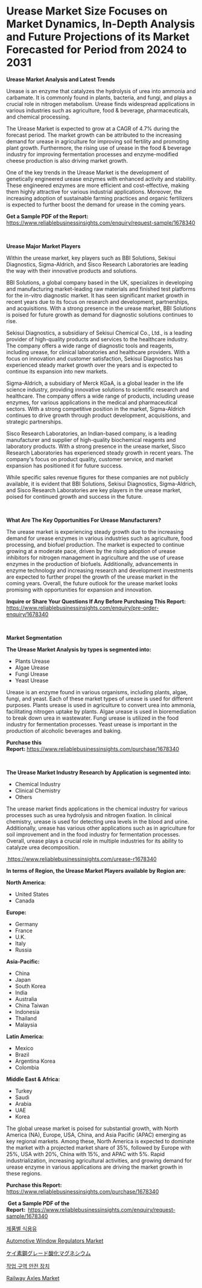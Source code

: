 <p><h1>Urease Market Size Focuses on Market Dynamics, In-Depth Analysis and Future Projections of its Market Forecasted for Period from 2024 to 2031</h1></p><p><strong>Urease Market Analysis and Latest Trends</strong></p>
<p><p>Urease is an enzyme that catalyzes the hydrolysis of urea into ammonia and carbamate. It is commonly found in plants, bacteria, and fungi, and plays a crucial role in nitrogen metabolism. Urease finds widespread applications in various industries such as agriculture, food & beverage, pharmaceuticals, and chemical processing.</p><p>The Urease Market is expected to grow at a CAGR of 4.7% during the forecast period. The market growth can be attributed to the increasing demand for urease in agriculture for improving soil fertility and promoting plant growth. Furthermore, the rising use of urease in the food & beverage industry for improving fermentation processes and enzyme-modified cheese production is also driving market growth.</p><p>One of the key trends in the Urease Market is the development of genetically engineered urease enzymes with enhanced activity and stability. These engineered enzymes are more efficient and cost-effective, making them highly attractive for various industrial applications. Moreover, the increasing adoption of sustainable farming practices and organic fertilizers is expected to further boost the demand for urease in the coming years.</p></p>
<p><strong>Get a Sample PDF of the Report:&nbsp;</strong> <a href="https://www.reliablebusinessinsights.com/enquiry/request-sample/1678340">https://www.reliablebusinessinsights.com/enquiry/request-sample/1678340</a></p>
<p>&nbsp;</p>
<p><strong>Urease Major Market Players</strong></p>
<p><p>Within the urease market, key players such as BBI Solutions, Sekisui Diagnostics, Sigma-Aldrich, and Sisco Research Laboratories are leading the way with their innovative products and solutions. </p><p>BBI Solutions, a global company based in the UK, specializes in developing and manufacturing market-leading raw materials and finished test platforms for the in-vitro diagnostic market. It has seen significant market growth in recent years due to its focus on research and development, partnerships, and acquisitions. With a strong presence in the urease market, BBI Solutions is poised for future growth as demand for diagnostic solutions continues to rise.</p><p>Sekisui Diagnostics, a subsidiary of Sekisui Chemical Co., Ltd., is a leading provider of high-quality products and services to the healthcare industry. The company offers a wide range of diagnostic tools and reagents, including urease, for clinical laboratories and healthcare providers. With a focus on innovation and customer satisfaction, Sekisui Diagnostics has experienced steady market growth over the years and is expected to continue its expansion into new markets.</p><p>Sigma-Aldrich, a subsidiary of Merck KGaA, is a global leader in the life science industry, providing innovative solutions to scientific research and healthcare. The company offers a wide range of products, including urease enzymes, for various applications in the medical and pharmaceutical sectors. With a strong competitive position in the market, Sigma-Aldrich continues to drive growth through product development, acquisitions, and strategic partnerships.</p><p>Sisco Research Laboratories, an Indian-based company, is a leading manufacturer and supplier of high-quality biochemical reagents and laboratory products. With a strong presence in the urease market, Sisco Research Laboratories has experienced steady growth in recent years. The company's focus on product quality, customer service, and market expansion has positioned it for future success.</p><p>While specific sales revenue figures for these companies are not publicly available, it is evident that BBI Solutions, Sekisui Diagnostics, Sigma-Aldrich, and Sisco Research Laboratories are key players in the urease market, poised for continued growth and success in the future.</p></p>
<p>&nbsp;</p>
<p><strong>What Are The Key Opportunities For Urease Manufacturers?</strong></p>
<p><p>The urease market is experiencing steady growth due to the increasing demand for urease enzymes in various industries such as agriculture, food processing, and biofuel production. The market is expected to continue growing at a moderate pace, driven by the rising adoption of urease inhibitors for nitrogen management in agriculture and the use of urease enzymes in the production of biofuels. Additionally, advancements in enzyme technology and increasing research and development investments are expected to further propel the growth of the urease market in the coming years. Overall, the future outlook for the urease market looks promising with opportunities for expansion and innovation.</p></p>
<p><strong>Inquire or Share Your Questions If Any Before Purchasing This Report:</strong> <a href="https://www.reliablebusinessinsights.com/enquiry/pre-order-enquiry/1678340">https://www.reliablebusinessinsights.com/enquiry/pre-order-enquiry/1678340</a></p>
<p>&nbsp;</p>
<p><strong>Market Segmentation</strong></p>
<p><strong>The Urease Market Analysis by types is segmented into:</strong></p>
<p><ul><li>Plants Urease</li><li>Algae Urease</li><li>Fungi Urease</li><li>Yeast Urease</li></ul></p>
<p><p>Urease is an enzyme found in various organisms, including plants, algae, fungi, and yeast. Each of these market types of urease is used for different purposes. Plants urease is used in agriculture to convert urea into ammonia, facilitating nitrogen uptake by plants. Algae urease is used in bioremediation to break down urea in wastewater. Fungi urease is utilized in the food industry for fermentation processes. Yeast urease is important in the production of alcoholic beverages and baking.</p></p>
<p><strong>Purchase this Report:&nbsp;</strong><a href="https://www.reliablebusinessinsights.com/purchase/1678340">https://www.reliablebusinessinsights.com/purchase/1678340</a></p>
<p>&nbsp;</p>
<p><strong>The Urease Market Industry Research by Application is segmented into:</strong></p>
<p><ul><li>Chemical Industry</li><li>Clinical Chemistry</li><li>Others</li></ul></p>
<p><p>The urease market finds applications in the chemical industry for various processes such as urea hydrolysis and nitrogen fixation. In clinical chemistry, urease is used for detecting urea levels in the blood and urine. Additionally, urease has various other applications such as in agriculture for soil improvement and in the food industry for fermentation processes. Overall, urease plays a crucial role in multiple industries for its ability to catalyze urea decomposition.</p></p>
<p><a href="https://www.reliablebusinessinsights.com/urease-r1678340">&nbsp;https://www.reliablebusinessinsights.com/urease-r1678340</a></p>
<p><strong>In terms of Region, the Urease Market Players available by Region are:</strong></p>
<p>
    <p> <strong> North America: </strong>
        <ul>
            <li>United States</li>
            <li>Canada</li>
        </ul>
        </p> 
    <p> <strong> Europe: </strong>
        <ul>
            <li>Germany</li>
            <li>France</li>
            <li>U.K.</li>
            <li>Italy</li>
            <li>Russia</li>
        </ul>
        </p> 
    <p> <strong> Asia-Pacific: </strong>
        <ul>
            <li>China</li>
            <li>Japan</li>
            <li>South Korea</li>
            <li>India</li>
            <li>Australia</li>
            <li>China Taiwan</li>
            <li>Indonesia</li>
            <li>Thailand</li>
            <li>Malaysia</li>
        </ul>
        </p> 
    <p> <strong> Latin America: </strong>
        <ul>
            <li>Mexico</li>
            <li>Brazil</li>
            <li>Argentina Korea</li>
            <li>Colombia</li>
        </ul>
        </p> 
    <p> <strong> Middle East & Africa: </strong>
        <ul>
            <li>Turkey</li>
            <li>Saudi</li>
            <li>Arabia</li>
            <li>UAE</li>
            <li>Korea</li>
        </ul>
    </p>
    </p>
<p><p>The global urease market is poised for substantial growth, with North America (NA), Europe, USA, China, and Asia Pacific (APAC) emerging as key regional markets. Among these, North America is expected to dominate the market with a projected market share of 35%, followed by Europe with 25%, USA with 20%, China with 15%, and APAC with 5%. Rapid industrialization, increasing agricultural activities, and growing demand for urease enzyme in various applications are driving the market growth in these regions.</p></p>
<p><strong>Purchase this Report: </strong><a href="https://www.reliablebusinessinsights.com/purchase/1678340">https://www.reliablebusinessinsights.com/purchase/1678340</a></p>
<p>&nbsp;<strong>Get a Sample PDF of the Report:&nbsp;&nbsp;</strong><a href="https://www.reliablebusinessinsights.com/enquiry/request-sample/1678340">https://www.reliablebusinessinsights.com/enquiry/request-sample/1678340</a></p>
<p><strong></strong></p>
<p><p><a href="https://medium.com/@ukaszduda1/%EA%B8%80%EB%A1%9C%EB%B2%8C-%EC%8B%9D%EC%9A%A9%EC%9C%A0-%EB%B6%80%EC%82%B0%EB%AC%BC-%EC%8B%9C%EC%9E%A5-%EA%B7%9C%EB%AA%A8%EB%8A%94-%EC%82%B0%EC%97%85-%EC%98%88%EC%B8%A1%EC%97%90-%EB%94%B0%EB%A5%B4%EB%A9%B4-2024%EB%85%84%EB%B6%80%ED%84%B0-2031%EB%85%84%EA%B9%8C%EC%A7%80-%EC%9D%98-cagr%EC%9D%84-%EA%B2%BD%ED%97%98%ED%95%A0-%EA%B2%83%EC%9C%BC%EB%A1%9C-%EC%98%88%EC%83%81%EB%90%A9%EB%8B%88%EB%8B%A4-269d493e274a">제품별 식용유</a></p><p><a href="https://github.com/prosalinda88/Market-Research-Report-List-4/blob/main/automotive-window-regulators-market.md">Automotive Window Regulators Market</a></p><p><a href="https://github.com/DwightHuels1/Market-Research-Report-List-1/blob/main/1729403129001.md">ケイ素鋼グレード酸化マグネシウム</a></p><p><a href="https://github.com/OliverBarry1954/Market-Research-Report-List-1/blob/main/2802119116459.md">작업 구역 안전 장치</a></p><p><a href="https://github.com/NorbertYates/Market-Research-Report-List-5/blob/main/railway-axles-market.md">Railway Axles Market</a></p></p>